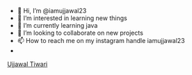 - 👋 Hi, I’m @iamujjawal23
- 👀 I’m interested in learning new things
- 🌱 I’m currently learning java
- 💞️ I’m looking to collaborate on new projects
- 📫 How to reach me on my instagram handle iamujjawal23
- 
<div class="badge-base LI-profile-badge" data-locale="en_US" data-size="large" data-theme="light" data-type="HORIZONTAL" data-vanity="ujjawal-tiwari-012821203" data-version="v1"><a class="badge-base__link LI-simple-link" href="https://in.linkedin.com/in/ujjawal-tiwari-012821203?trk=profile-badge">Ujjawal Tiwari</a></div>
              
<!---
iamujjawal23/iamujjawal23 is a ✨ special ✨ repository because its `README.md` (this file) appears on your GitHub profile.
You can click the Preview link to take a look at your changes.
--->
